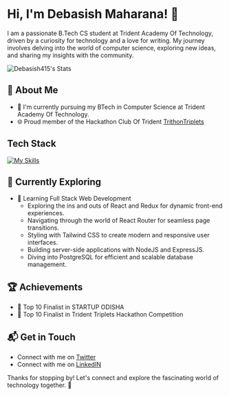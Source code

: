 # Hi, I'm Debasish Maharana! 👋

I am a passionate B.Tech CS student at Trident Academy Of Technology, driven by a curiosity for technology and a love for writing. My journey involves delving into the world of computer science, exploring new ideas, and sharing my insights with the community.

![Debasish415's Stats](https://github-readme-stats.vercel.app/api?username=Debasish415&theme=vue-dark&show_icons=true&hide_border=true&count_private=true)

## 🚀 About Me

- 🔭 I'm currently pursuing my BTech in Computer Science at Trident Academy Of Technology.
- 🌐 Proud member of the Hackathon Club Of Trident [TrithonTriplets](https://trithon.trident.ac.in/about-us/index.html)


## Tech Stack
[![My Skills](https://skillicons.dev/icons?i=js,html,css,git,php,postgres,react,linux,mysql,c,cpp,github,vite)](https://skillicons.dev)

## 🌱 Currently Exploring

- 🚀 Learning Full Stack Web Development
  - Exploring the ins and outs of React and Redux for dynamic front-end experiences.
  - Navigating through the world of React Router for seamless page transitions.
  - Styling with Tailwind CSS to create modern and responsive user interfaces.
  - Building server-side applications with NodeJS and ExpressJS.
  - Diving into PostgreSQL for efficient and scalable database management.

 ## 🏆 Achievements

- 🌟 Top 10 Finalist in STARTUP ODISHA
- 🌟 Top 10 Finalist in Trident Triplets Hackathon Competition

## 📬 Get in Touch

- Connect with me on [Twitter](https://x.com/Debasis00236812)
- Connect with me on [LinkedIN](https://www.linkedin.com/in/debasish-maharana-a90872218/)

Thanks for stopping by! Let's connect and explore the fascinating world of technology together. 🚀




